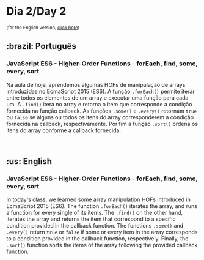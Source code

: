 # Dia 2/Day 2

<small>(for the English version, <a href="#en">click here</a>)</small>

<h2>:brazil: Português</h2>
<h3>JavaScript ES6 - Higher-Order Functions - forEach, find, some, every, sort</h3>
<p>Na aula de hoje, aprendemos algumas HOFs de manipulação de arrays introduzidas no EcmaScript 2015 (ES6). A função <code>.forEach()</code> permite iterar entre todos os elementos de um array e executar uma função para cada um. A <code>.find()</code> itera no array e retorna o item que corresponde a condição fornecida na função callback. As funções <code>.some()</code> e <code>.every()</code> retornam <code>true</code> ou <code>false</code> se alguns ou todos os itens do array corresponderem a condição fornecida na callback, respectivamente. Por fim a função <code>.sort()</code> ordena os itens do array conforme a callback fornecida.</p>
<br>

<h2 id="en">:us: English</h2>
<h3>JavaScript ES6 - Higher-Order Functions - forEach, find, some, every, sort</h3>
<p>In today's class, we learned some array manipulation HOFs introduced in EcmaScript 2015 (ES6). The function <code>.forEach()</code> iterates the array, and runs a function for every single of its items. The <code>.find()</code> on the other hand, iterates the array and returns the item that correspond to a specific condition provided in the callback function. The functions <code>.some()</code> and <code>.every()</code> return <code>true</code> or <code>false</code> if some or every item in the array corresponds to a condition provided in the callback function, respectively. Finally, the <code>.sort()</code> function sorts the items of the array following the provided callback function.</p>
